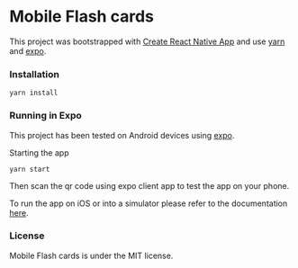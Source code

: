 # Mobile Flash cards

This project was bootstrapped with [Create React Native App](https://github.com/react-community/create-react-native-app)
and use [yarn](https://yarnpkg.com/en/) and [expo](https://github.com/expo/expo).

### Installation

`yarn install`

### Running in Expo
This project has been tested on Android devices using [expo](https://github.com/expo/expo).

Starting the app

`yarn start`

Then scan the qr code using expo client app to test the app on your phone.

To run the app on iOS or into a simulator please refer to the documentation [here](https://docs.expo.io/versions/latest/index.html).

### License
Mobile Flash cards is under the MIT license.
